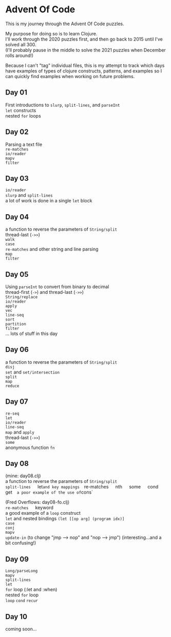 # Advent Of Code

This is my journey through the Advent Of Code puzzles.  

My purpose for doing so is to learn Clojure.  
I'll work through the 2020 puzzles first, and then go back to 2015 until I've solved all 300.  
(I'll probably pause in the middle to solve the 2021 puzzles when December rolls around!)

Because I can't "tag" individual files, this is my attempt to track which days have examples of
types of clojure constructs, patterns, and examples so I can quickly find examples when working
on future problems.

## Day 01  
First introductions to `slurp`, `split-lines`, and `parseInt`  
`let` constructs  
nested `for` loops  

## Day 02  
Parsing a text file  
`re-matches`  
`io/reader`  
`mapv`  
`filter`  

## Day 03  
`io/reader`  
`slurp` and `split-lines`  
a lot of work is done in a single `let` block  

## Day 04  
a function to reverse the parameters of `String/split`  
thread-last (`->>`)  
`walk`  
`case`  
`re-matches` and other string and line parsing  
`map`  
`filter`  

## Day 05
Using `parseInt` to convert from binary to decimal  
thread-first (`->`) and thread-last (`->>`)   
`String/replace`  
`io/reader`  
`apply`  
`vec`  
`line-seq`  
`sort`  
`partition`  
`filter`  
... lots of stuff in this day  

## Day 06  
a function to reverse the parameters of `String/split`  
`disj`  
`set` and `set/intersection`  
`split`  
`map`  
`reduce`  

## Day 07  
`re-seq`  
`let`  
`io/reader`  
`line-seq`  
`map` and `apply`  
thread-last (`->>`)  
`some`  
anonymous function `fn`  

## Day 08  
(mine: day08.clj)  
a function to reverse the parameters of `String/split`  
`split-lines  
`let` and key mappings  
`re-matches`  
`nth`  
`some`  
`cond`  
`get`  
a poor example of the use of `cons`  

(Fred Overflows: day08-fo.clj)  
`re-matches  
`keyword  
a good example of a `loop` construct  
`let` and nested bindings `(let [[op arg] (program idx)]`  
`case`  
`conj`  
`mapv`  
`update-in` (to change "jmp --> nop" and "nop --> jmp") (interesting...and a bit confusing!)  

## Day 09  
`Long/parseLong`  
`mapv`  
`split-lines`  
`let`  
`for` loop (:let and :when)  
nested `for` loop  
`loop` `cond` `recur`  

## Day 10  
coming soon...  

